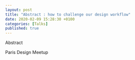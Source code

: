 ```yaml
---
layout: post
title: "Abstract : how to challenge our design workflow"
date: 2020-02-09 15:28:30 +0100
categories: [Talks]
published: true
---
```


Abstract

Paris Design Meetup